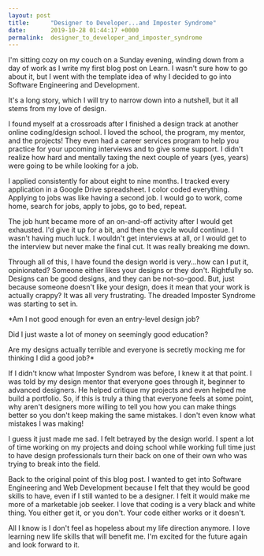 ```yaml
---
layout: post
title:      "Designer to Developer...and Imposter Syndrome"
date:       2019-10-28 01:44:17 +0000
permalink:  designer_to_developer_and_imposter_syndrome
---
```



I'm sitting cozy on my couch on a Sunday evening, winding down from a day of work as I write my first blog post on Learn. I wasn't sure how to go about it, but I went with the template idea of why I decided to go into Software Engineering and Development.

It's a long story, which I will try to narrow down into a nutshell, but it all stems from my love of design. 

I found myself at a crossroads after I finished a design track at another online coding/design school. I loved the school, the program, my mentor, and the projects! They even had a career services program to help you practice for your upcoming interviews and to give some support. I didn't realize how hard and mentally taxing the next couple of years (yes, years) were going to be while looking for a job. 

I applied consistently for about eight to nine months. I tracked every application in a Google Drive spreadsheet. I color coded everything. Applying to jobs was like having a second job. I would go to work, come home, search for jobs, apply to jobs, go to bed, repeat.

The job hunt became more of an on-and-off activity after I would get exhausted. I'd give it up for a bit, and then the cycle would continue. I wasn't having much luck. I wouldn't get interviews at all, or I would get to the interview but never make the final cut. It was really breaking me down. 

Through all of this, I have found the design world is very...how can I put it, opinionated? Someone either likes your designs or they don't. Rightfully so. Designs can be good designs, and they can be not-so-good. But, just because someone doesn't like your design, does it mean that your work is actually crappy? It was all very frustrating. The dreaded Imposter Syndrome was starting to set in.

*Am I not good enough for even an entry-level design job?

Did I just waste a lot of money on seemingly good education?

Are my designs actually terrible and everyone is secretly mocking me for thinking I did a good job?*

If I didn't know what Imposter Syndrom was before, I knew it at that point. I was told by my design mentor that everyone goes through it, beginner to advanced designers. He helped critique my projects and even helped me build a portfolio. So, if this is truly a thing that everyone feels at some point, why aren't designers more willing to tell you how you can make things better so you don't keep making the same mistakes. I don't even know what mistakes I was making!

I guess it just made me sad. I felt betrayed by the design world. I spent a lot of time working on my projects and doing school while working full time just to have design professionals turn their back on one of their own who was trying to break into the field. 

Back to the original point of this blog post. I wanted to get into Software Engineering and Web Development because I felt that they would be good skills to have, even if I still wanted to be a designer. I felt it would make me more of a marketable job seeker. I love that coding is a very black and white thing. You either get it, or you don't. Your code either works or it doesn't. 

All I know is I don't feel as hopeless about my life direction anymore. I love learning new life skills that will benefit me.  I'm excited for the future again and look forward to it.




